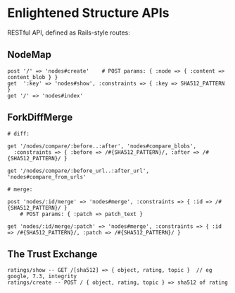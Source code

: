 Enlightened Structure APIs
==========================

RESTful API, defined as Rails-style routes:

NodeMap
-------

    post '/' => 'nodes#create'    # POST params: { :node => { :content => content_blob } }
    get  ':key' => 'nodes#show', :constraints => { :key => SHA512_PATTERN }
    get '/' => 'nodes#index'

ForkDiffMerge
-------------

    # diff:
    
    get '/nodes/compare/:before..:after', 'nodes#compare_blobs',
      :constraints => { :before => /#{SHA512_PATTERN}/, :after => /#{SHA512_PATTERN}/ }

    get '/nodes/compare/:before_url..:after_url', 'nodes#compare_from_urls'

    # merge: 
    
    post 'nodes/:id/merge' => 'nodes#merge', :constraints => { :id => /#{SHA512_PATTERN}/ }
        # POST params: { :patch => patch_text }

    get 'nodes/:id/merge/:patch' => 'nodes#merge', :constraints => { :id => /#{SHA512_PATTERN}/, :patch => /#{SHA512_PATTERN}/ }

The Trust Exchange
------------------

    ratings/show -- GET /[sha512] => { object, rating, topic }  // eg google, 7.3, integrity
    ratings/create -- POST / { object, rating, topic } => sha512 of rating
